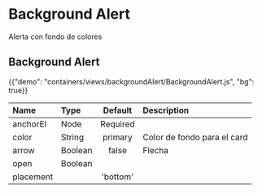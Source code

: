 # Background Alert

<p class="description">Alerta con fondo de colores</p>

## Background Alert

{{"demo": "containers/views/backgroundAlert/BackgroundAlert.js", "bg": true}}

| Name         | Type             | Default      | Description                                                  |
| :---------   | :-----           | :-----:      | :----------------------------------------------------------- |
| anchorEl  | Node         |  Required    |                |
| color        | String           |    primary         | Color de fondo para el card |
| arrow        | Boolean           |    false         | Flecha |
| open        | Boolean           |             |  |
| placement | 	  | 'bottom' | |